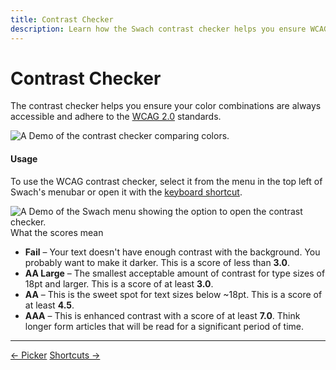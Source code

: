 ```yaml
---
title: Contrast Checker
description: Learn how the Swach contrast checker helps you ensure WCAG 2.0 compliance.
---
```


# Contrast Checker

The contrast checker helps you ensure your color combinations are always accessible and adhere to the [WCAG 2.0](https://www.w3.org/WAI/intro/wcag) standards.

<div class="flex justify-center w-full">
  <img
    alt="A Demo of the contrast checker comparing colors."
    class="h-auto mb-16 w-full"
    src="/svgs/docs/contrast-checker.svg"
  />
</div>

#### Usage

To use the WCAG contrast checker, select it from the menu in the top
left of Swach's menubar or open it with the [keyboard shortcut](/docs/shortcuts).

<div class="flex justify-center w-full">
  <img
    alt="A Demo of the Swach menu showing the option to open the contrast checker."
    class="h-auto mb-16 w-full"
    :src="require('~/assets/img/docs/launch-contrast-checker.png?webp')
  />
</div>

#### What the scores mean

* **Fail** – Your text doesn't have enough contrast with the background. You probably want to make it darker. This is a score of less than **3.0**.
* **AA Large** – The smallest acceptable amount of contrast for type sizes of 18pt and larger. This is a score of at least **3.0**.
* **AA** – This is the sweet spot for text sizes below ~18pt. This is a score of at least **4.5**.
* **AAA** – This is enhanced contrast with a score of at least **7.0**. Think longer form articles that will be read for a significant period of time.

---

<footer class="flex justify-between lg:hidden">
  <a class="text-alt hover:text-color1" href="/docs/picker/">← Picker</a>
  <a class="text-alt hover:text-color1" href="/docs/shortcuts/">Shortcuts →</a>
</footer>

